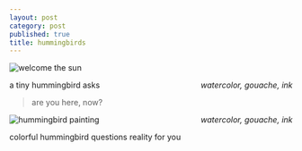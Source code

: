 ```yaml
---
layout: post
category: post
published: true
title: hummingbirds
---
```

![welcome the sun]({{site.baseurl}}/media/emerald-hummingbird-flying.jpeg)
<!--more-->
<span class='date' style='float:right;'>*watercolor, gouache, ink*</span>
  
  
  
a tiny hummingbird asks
> are you here, now?
  
  
  
  
![hummingbird painting]({{site.baseurl}}/media/colorful-hummingbird.jpeg)
<span class='date' style='float:right;'>*watercolor, gouache, ink*</span>  
  
  
  
colorful hummingbird questions reality for you

